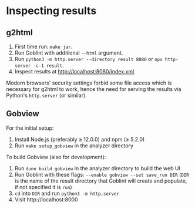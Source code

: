 # Inspecting results

## g2html
1. First time run: `make jar`.
2. Run Goblint with additional `--html` argument.
3. Run `python3 -m http.server --directory result 8080`
   or  `npx http-server -c-1 result`.
4. Inspect results at <http://localhost:8080/index.xml>.

Modern browsers' security settings forbid some file access which is necessary for g2html to work, hence the need for serving the results via Python's `http.server` (or similar).

## Gobview

For the initial setup:
1. Install Node.js (preferably ≥ 12.0.0) and npm (≥ 5.2.0)
2. Run `make setup_gobview` in the analyzer directory

To build Gobview (also for development):
1. Run `dune build gobview` in the analyzer directory to build the web UI
2. Run Goblint with these flags: `--enable gobview --set save_run DIR` (`DIR` is the name of the result directory that Goblint will create and populate, if not specified it is `run`)
3. `cd` into `DIR` and run `python3 -m http.server`
4. Visit http://localhost:8000
